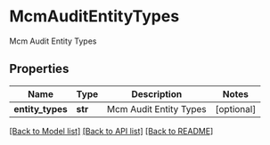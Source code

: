 # McmAuditEntityTypes

Mcm Audit Entity Types

## Properties
Name | Type | Description | Notes
------------ | ------------- | ------------- | -------------
**entity_types** | **str** | Mcm Audit Entity Types | [optional] 

[[Back to Model list]](../README.md#documentation-for-models) [[Back to API list]](../README.md#documentation-for-api-endpoints) [[Back to README]](../README.md)


